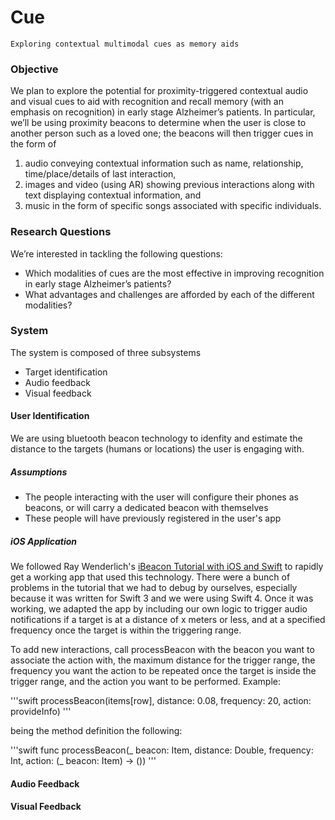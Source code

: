 # Cue

    Exploring contextual multimodal cues as memory aids

### Objective

We plan to explore the potential for proximity-triggered contextual audio and visual cues to aid with recognition and recall memory (with an emphasis on recognition) in early stage Alzheimer’s patients. In particular, we’ll be using proximity beacons to determine when the user is close to another person such as a loved one; the beacons will then trigger cues in the form of 

1. audio conveying contextual information such as name, relationship, time/place/details of last interaction, 
2. images and video (using AR) showing previous interactions along with text displaying contextual information, and 
3. music in the form of specific songs associated with specific individuals. 

### Research Questions

We’re interested in tackling the following questions:

- Which modalities of cues are the most effective in improving recognition in early stage Alzheimer’s patients? 
- What advantages and challenges are afforded by each of the different modalities?

### System

The system is composed of three subsystems

- Target identification
- Audio feedback
- Visual feedback

#### User Identification

We are using bluetooth beacon technology to idenfity and estimate the distance to the targets (humans or locations) the user is engaging with.

##### Assumptions

- The people interacting with the user will configure their phones as beacons, or will carry a dedicated beacon with themselves
- These people will have previously registered in the user's app

##### iOS Application

We followed Ray Wenderlich's [iBeacon Tutorial with iOS and Swift](https://www.raywenderlich.com/152330/ibeacon-tutorial-ios-swift) to rapidly get a working app that used this technology. There were a bunch of problems in the tutorial that we had to debug by ourselves, especially because it was written for Swift 3 and we were using Swift 4. Once it was working, we adapted the app by including our own logic to trigger audio notifications if a target is at a distance of x meters or less, and at a specified frequency once the target is within the triggering range.

To add new interactions, call processBeacon with the beacon you want to associate the action with, the maximum distance for the trigger range, the frequency you want the action to be repeated once the target is inside the trigger range, and the action you want to be performed. Example:

'''swift
processBeacon(items[row], distance: 0.08, frequency: 20, action: provideInfo)
'''

being the method definition the following:

'''swift
func processBeacon(_ beacon: Item, distance: Double, frequency: Int, action: (_ beacon: Item) -> ())
'''

#### Audio Feedback

#### Visual Feedback
